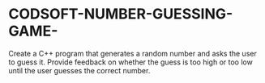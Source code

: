 # CODSOFT-NUMBER-GUESSING-GAME-
Create a C++ program that generates a random number and asks the user to guess it. Provide feedback on whether the guess is too high or too low until the user guesses the correct number.
